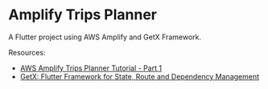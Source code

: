 # Amplify Trips Planner

A Flutter project using AWS Amplify and GetX Framework.

Resources:

- [AWS Amplify Trips Planner Tutorial - Part 1](https://aws.amazon.com/pt/getting-started/hands-on/build-flutter-mobile-app-part-one/)
- [GetX: Flutter Framework for State, Route and Dependency Management](https://chornthorn.github.io/getx-docs/)
